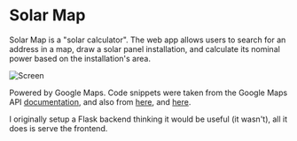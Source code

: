 # Solar Map


Solar Map is a "solar calculator". The web app allows users to search for an address in a map, draw a solar panel installation, and calculate its nominal power based on the installation's area.

![Screen](/solar.gif?raw=true "Solar Map")


Powered by Google Maps.
Code snippets were taken from the Google Maps API [documentation](https://developers.google.com/maps/documentation/), and also from [here](https://stackoverflow.com/questions/12004550/how-to-delete-all-the-shape-after-draw/12006751), and [here](https://stackoverflow.com/questions/10298549/how-i-get-coordinates-with-drawing).

I originally setup a Flask backend thinking it would be useful (it wasn't), all it does is serve the frontend.



